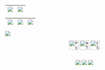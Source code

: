 <div>

  | ![](http://github-profile-summary-cards.vercel.app/api/cards/profile-details?username=SantannaCarlos&theme=github_dark) | ![](http://github-profile-summary-cards.vercel.app/api/cards/stats?username=SantannaCarlos&theme=github_dark)
| :-: | :-: |

| ![](http://github-profile-summary-cards.vercel.app/api/cards/productive-time?username=SantannaCarlos&theme=github_dark&utcOffset=8) | ![](http://github-profile-summary-cards.vercel.app/api/cards/repos-per-language?username=SantannaCarlos&theme=github_dark) | ![](http://github-profile-summary-cards.vercel.app/api/cards/most-commit-language?username=SantannaCarlos&theme=github_dark)
| :-: | :-: | :-: |
  
</div>

![](./profile-3d-contrib/profile-night-rainbow.svg)

  
<div align="center">
	<code><img width="30" src="https://user-images.githubusercontent.com/25181517/183423507-c056a6f9-1ba8-4312-a350-19bcbc5a8697.png" alt="Python" title="Python"/></code>
	<code><img width="30" src="https://user-images.githubusercontent.com/25181517/192158954-f88b5814-d510-4564-b285-dff7d6400dad.png" alt="HTML" title="HTML"/></code>
	<code><img width="30" src="https://user-images.githubusercontent.com/25181517/183898674-75a4a1b1-f960-4ea9-abcb-637170a00a75.png" alt="CSS" title="CSS"/></code>
</div>











  
##


<div align="center">
  <a href="https://www.instagram.com/carlos.fsantanna/"><img src="https://img.shields.io/badge/Instagram-%23E4405F.svg?style=for-the-badge&logo=Instagram&logoColor=white"/></a>
  <a href="https://www.linkedin.com/in/carlos-santanna/"><img src="https://img.shields.io/badge/linkedin-%230077B5.svg?style=for-the-badge&logo=linkedin&logoColor=white"/></a>
<a href = "mailto:carloshfsantanna@gmail.com"><img src="https://img.shields.io/badge/-Gmail-%23333?style=for-the-badge&logo=gmail&logoColor=white" target="_blank"></a>

<div>
